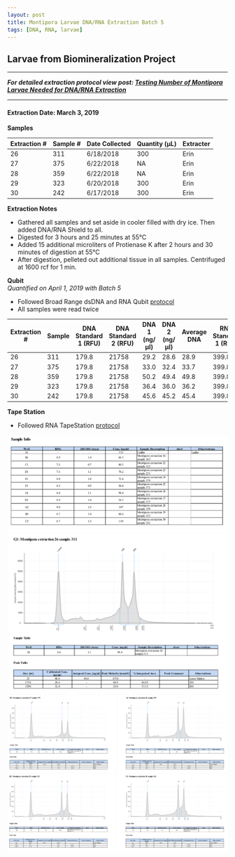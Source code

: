 ```yaml
---
layout: post
title: Montipora Larvae DNA/RNA Extraction Batch 5
tags: [DNA, RNA, larvae]
---
```


## Larvae from Biomineralization Project

--- 
***For detailed extraction protocol view post: [Testing Number of Montipora Larvae Needed for DNA/RNA Extraction](https://meschedl.github.io/MESPutnam_Open_Lab_Notebook/Montipora-Larvae-DNA-RNA-Test/)***

---


#### Extraction Date: March 3, 2019
**Samples**

|Extraction #|Sample #|Date Collected|Quantity (µL)|Extracter|
|------------|-----|-------|------|------|
|26|311|6/18/2018|300|Erin|
|27|375|6/22/2018|NA|Erin|
|28|359|6/22/2018|NA|Erin|
|29|323|6/20/2018|300|Erin|
|30|242|6/17/2018|300|Erin|


**Extraction Notes**
- Gathered all samples and set aside in cooler filled with dry ice. Then added DNA/RNA Shield to all.
- Digested for 3 hours and 25 minutes at 55°C
- Added 15 additional microliters of Protienase K after 2 hours and 30 minutes of digestion at 55°C
- After digestion, pelleted out additional tissue in all samples. Centrifuged at 1600 rcf for 1 min.

**Qubit**  
*Quantified on April 1, 2019 with Batch 5*  
- Followed Broad Range dsDNA and RNA Qubit [protocol](https://meschedl.github.io/MESPutnam_Open_Lab_Notebook/Qubit-Protocol/)
- All samples were read twice 

|Extraction #|Sample|DNA Standard 1 (RFU)|DNA Standard 2 (RFU)|DNA 1 (ng/µl)|DNA 2 (ng/µl)|Average DNA| RNA Standard 1 (RFU)| RNA Standard 2 (RFU)| RNA 1 (ng/µl)|RNA 2 (ng/ul)|Average RNA|
|--------|------|----------|----------|-------------|-------------|-------------|-------------|----|----|----|----|
|26|311|179.8|21758|29.2|28.6|28.9|399.8|11414|129.0|129.0|129.0|
|27|375|179.8|21758|33.0|32.4|33.7|399.8|11414|53.0|52.0|52.5|
|28|359|179.8|21758|50.2|49.4|49.8|399.8|11414|131.0|132.0|131.5|
|29|323|179.8|21758|36.4|36.0|36.2|399.8|11414|91.6|92.2|91.9|
|30|242|179.8|21758|45.6|45.2|45.4|399.8|11414|145.0|144.0|144.5|

**Tape Station**  
- Followed RNA TapeStation [protocol](https://meschedl.github.io/MESPutnam_Open_Lab_Notebook/RNA-TapeStation-Protocol/)

![TS-biomin-Ext-Sample-Info-4-1-19.png](https://raw.githubusercontent.com/echille/E.-Chille-Open-Lab-Notebook/master/images/TS-biomin-Ext-Sample-Info-4-1-19.png)
![TS-biomin-Ext-Batch-5-26.png](https://raw.githubusercontent.com/echille/E.-Chille-Open-Lab-Notebook/master/images/TS-biomin-Ext-Batch-5-26.png)
![TS-biomin-Ext-Batch-5-27-28.png](https://raw.githubusercontent.com/echille/E.-Chille-Open-Lab-Notebook/master/images/TS-biomin-Ext-Batch-5-27-28.png)
![TS-biomin-Ext-Batch-5-29-30.png](https://raw.githubusercontent.com/echille/E.-Chille-Open-Lab-Notebook/master/images/TS-biomin-Ext-Batch-5-29-30.png)




